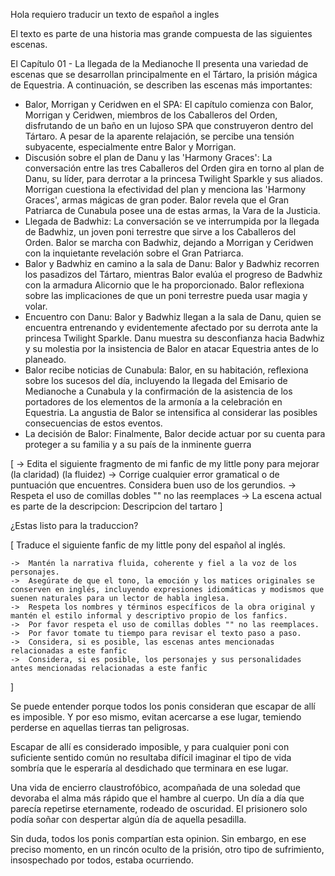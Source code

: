 Hola requiero traducir un texto de español a ingles

El texto es parte de una historia mas grande compuesta de las siguientes escenas.

El Capítulo 01 - La llegada de la Medianoche II presenta una variedad de escenas que se desarrollan principalmente en el Tártaro, la prisión mágica de Equestria. A continuación, se describen las escenas más importantes:

* Balor, Morrigan y Ceridwen en el SPA: El capítulo comienza con Balor, Morrigan y Ceridwen, miembros de los Caballeros del Orden, disfrutando de un baño en un lujoso SPA que construyeron dentro del Tártaro. A pesar de la aparente relajación, se percibe una tensión subyacente, especialmente entre Balor y Morrigan.
* Discusión sobre el plan de Danu y las 'Harmony Graces': La conversación entre las tres Caballeros del Orden gira en torno al plan de Danu, su líder, para derrotar a la princesa Twilight Sparkle y sus aliados. Morrigan cuestiona la efectividad del plan y menciona las 'Harmony Graces', armas mágicas de gran poder. Balor revela que el Gran Patriarca de Cunabula posee una de estas armas, la Vara de la Justicia.
* Llegada de Badwhiz: La conversación se ve interrumpida por la llegada de Badwhiz, un joven poni terrestre que sirve a los Caballeros del Orden. Balor se marcha con Badwhiz, dejando a Morrigan y Ceridwen con la inquietante revelación sobre el Gran Patriarca.
* Balor y Badwhiz en camino a la sala de Danu: Balor y Badwhiz recorren los pasadizos del Tártaro, mientras Balor evalúa el progreso de Badwhiz con la armadura Alicornio que le ha proporcionado. Balor reflexiona sobre las implicaciones de que un poni terrestre pueda usar magia y volar.
* Encuentro con Danu: Balor y Badwhiz llegan a la sala de Danu, quien se encuentra entrenando y evidentemente afectado por su derrota ante la princesa Twilight Sparkle. Danu muestra su desconfianza hacia Badwhiz y su molestia por la insistencia de Balor en atacar Equestria antes de lo planeado.
* Balor recibe noticias de Cunabula: Balor, en su habitación, reflexiona sobre los sucesos del día, incluyendo la llegada del Emisario de Medianoche a Cunabula y la confirmación de la asistencia de los portadores de los elementos de la armonía a la celebración en Equestria. La angustia de Balor se intensifica al considerar las posibles consecuencias de estos eventos.
* La decisión de Balor: Finalmente, Balor decide actuar por su cuenta para proteger a su familia y a su país de la inminente guerra

[
    -> Edita el siguiente fragmento de mi fanfic de my little pony para mejorar (la claridad) (la fluidez) 
    -> Corrige cualquier error gramatical o de puntuación que encuentres. Considera buen uso de los gerundios.
    -> Respeta el uso de comillas dobles "" no las reemplaces
    -> La escena actual es parte de la descripcion: Descripcion del tartaro
]

¿Estas listo para la traduccion?

[
    Traduce el siguiente fanfic de my little pony del español al inglés.

    ->  Mantén la narrativa fluida, coherente y fiel a la voz de los personajes. 
    ->  Asegúrate de que el tono, la emoción y los matices originales se conserven en inglés, incluyendo expresiones idiomáticas y modismos que suenen naturales para un lector de habla inglesa. 
    ->  Respeta los nombres y términos específicos de la obra original y mantén el estilo informal y descriptivo propio de los fanfics.
    ->  Por favor respeta el uso de comillas dobles "" no las reemplaces.
    ->  Por favor tomate tu tiempo para revisar el texto paso a paso.
    ->  Considera, si es posible, las escenas antes mencionadas relacionadas a este fanfic
    ->  Considera, si es posible, los personajes y sus personalidades antes mencionadas relacionadas a este fanfic
]




Se puede entender porque todos los ponis consideran que escapar de allí es imposible. Y por eso mismo, evitan acercarse a ese lugar, temiendo perderse en aquellas tierras tan peligrosas.

Escapar de allí es considerado imposible, y para cualquier poni con suficiente sentido común no resultaba difícil imaginar el tipo de vida sombría que le esperaría al desdichado que terminara en ese lugar.

Una vida de encierro claustrofóbico, acompañada de una soledad que devoraba el alma más rápido que el hambre al cuerpo. Un día a día que parecía repetirse eternamente, rodeado de oscuridad. El prisionero solo podía soñar con despertar algún día de aquella pesadilla.



Sin duda, todos los ponis compartían esta opinion. Sin embargo, en ese preciso momento, en un rincón oculto de la prisión, otro tipo de sufrimiento, insospechado por todos, estaba ocurriendo.
